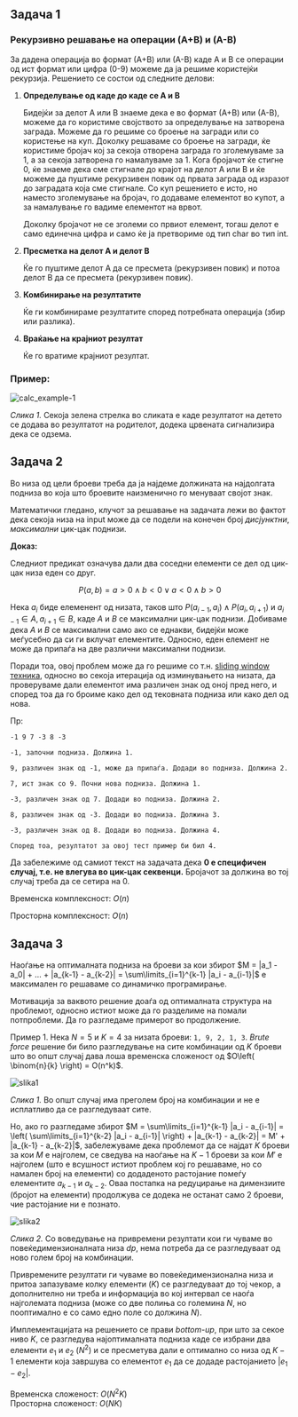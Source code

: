 ## Задача 1

### Рекурзивно решавање на операции (A+B) и (A-B)

За дадена операција во формат (А+B) или (А-B) каде A и B се операции од ист формат или цифра (0-9) можеме да ја решиме користејќи рекурзија. Решението се состои од следните делови:

1. **Определување од каде до каде се A и B**

   Бидејќи за делот A или B знаеме дека е во формат (А+B) или (А-B), можеме да го користиме својството за определување на затворена заграда. Можеме да го решиме со броење на загради или со користење на куп. Доколку решаваме со броење на загради, ќе користиме бројач кој за секоја отворена заграда го зголемуваме за 1, а за секоја затворена го намалуваме за 1. Кога бројачот ќе стигне 0, ќе знаеме дека сме стигнале до крајот на делот A или B и ќе можеме да пуштиме рекурзивен повик од првата заграда од изразот до заградата која сме стигнале. Со куп решението е исто, но наместо зголемување на бројач, го додаваме елементот во купот, а за намалување го вадиме елементот на врвот.

   Доколку бројачот не се зголеми со првиот елемент, тогаш делот е само единечна цифра и само ќе ја претвориме од тип char во тип int.

2. **Пресметка на делот A и делот B**

   Ќе го пуштиме делот A да се пресмета (рекурзивен повик) и потоа делот B да се пресмета (рекурзивен повик).

3. **Комбинирање на резултатите**

   Ќе ги комбинираме резултатите според потребната операција (збир или разлика).

4. **Враќање на крајниот резултат**

   Ќе го вратиме крајниот резултат.

### Пример:

![calc_example-1](https://github.com/afilipovski/APS-labs-2023-24/assets/60519243/126a8f91-4818-4f8e-a213-0500159f0cf3)

*Слика 1.* Секоја зелена стрелка во сликата е каде резултатот на детето се додава во резултатот на родителот, додека црвената сигнализира дека се одзема.

## Задача 2

Во низа од цели броеви треба да ја најдеме должината на најдолгата подниза во која што броевите наизменично го менуваат својот знак. 

Математички гледано, клучот за решавање на задачата лежи во фактот дека секоја низа на input може да се подели на конечен број *дисјунктни*, *максимални* цик-цак поднизи.

**Доказ:**

Следниот предикат означува дали два соседни елементи се дел од цик-цак низа еден со друг.

$$ P(a,b) = а>0 \wedge b<0 \lor a<0 \wedge b>0 $$

Нека $a_i$ биде елеменент од низата, таков што $P(a_{i-1},a_i) \wedge P(a_{i},a_{i+1})$ и $a_{i-1} \in A, a_{i+1} \in B$, каде $A$ и $B$ се максимални цик-цак поднизи. Добиваме дека $A$ и $B$ се максимални само ако се еднакви, бидејќи може меѓусебно да си ги вклучат елементите. Односно, еден елемент не може да припаѓа на две различни максимални поднизи.

Поради тоа, овој проблем може да го решиме со т.н. [sliding window техника](https://leetcode.com/discuss/interview-question/3722472/mastering-sliding-window-technique-a-comprehensive-guide), односно во секоја итерација од изминувањето на низата, да проверуваме дали елементот има различен знак од оној пред него, и според тоа да го броиме како дел од тековната подниза или како дел од нова.

Пр:

```
-1 9 7 -3 8 -3

-1, започни подниза. Должина 1.

9, различен знак од -1, може да припаѓа. Додади во подниза. Должина 2.

7, ист знак со 9. Почни нова подниза. Должина 1.

-3, различен знак од 7. Додади во подниза. Должина 2.

8, различен знак од -3. Додади во подниза. Должина 3.

-3, различен знак од 8. Додади во подниза. Должина 4.

Според тоа, резултатот за овој тест пример би бил 4.
```

Да забележиме од самиот текст на задачата дека **0 е специфичен случај, т.е. не влегува во цик-цак секвенци.** Бројачот за должина во тој случај треба да се сетира на 0. 

Временска комплексност: $O(n)$

Просторна комплексност: $O(n)$

## Задача 3

Наоѓање на оптималната подниза на броеви за кои збирот $M = |a_1 - a_0| + ... + |a_{k-1} - a_{k-2}| = \sum\limits_{i=1}^{k-1} |a_i - a_{i-1}|$ е максимален го решаваме со динамичко програмирање.

Мотивација за ваквото решение доаѓа од оптималната структура на проблемот, односно истиот може да го разделиме на помали потпроблеми. Да го разгледаме примерот во продолжение.

Пример 1. Нека $N=5$ и $K=4$ за низата броеви: `1, 9, 2, 1, 3`. *Brute force* решение би било разгледување на сите комбинации од $K$ броеви што во општ случај дава лоша временска сложеност од $O\left( \binom{n}{k} \right) = O(n^k)$.

![slika1](https://github.com/afilipovski/APS-labs-2023-24/assets/60519243/f8acb68a-4694-46a8-8b90-31e01bc4d3dc)

*Слика 1.* Во општ случај има преголем број на комбинации и не е исплатливо да се разгледуваат сите.

Но, ако го разгледаме збирот $M = \sum\limits_{i=1}^{k-1} |a_i - a_{i-1}| = \left( \sum\limits_{i=1}^{k-2} |a_i - a_{i-1}| \right) + |a_{k-1} - a_{k-2}| = M' + |a_{k-1} - a_{k-2}|$, забележуваме дека проблемот да се најдат $K$ броеви за кои $M$ е најголем, се сведува на наоѓање на $K-1$ броеви за кои $M'$ е најголем (што е всушност истиот проблем кој го решаваме, но со намален број на елементи) со додаденото растојание помеѓу елементите $a_{k-1}$ и $a_{k-2}$. Оваа постапка на редуцирање на димензиите (бројот на елементи) продолжува се додека не останат само 2 броеви, чие растојание ни е познато.

![slika2](https://github.com/afilipovski/APS-labs-2023-24/assets/60519243/cea0445a-d27b-4cc1-8b49-8d7e1ed19e92)

*Слика 2.* Со воведување на привремени резултати кои ги чуваме во повеќедимензионалната низа *dp*, нема потреба да се разгледуваат од ново голем број на комбинации.

Привремените резултати ги чуваме во повеќедимензионална низа и притоа запазуваме колку елементи ($K$) се разгледуваат до тој чекор, а дополнително ни треба и информација во кој интервал се наоѓа најголемата подниза (може со две полиња со големина $N$, но пооптимално е со само едно поле со должина $N$).

Имплементацијата на решението се прави *bottom-up*, при што за секое ниво $K$, се разгледува најоптималната подниза каде се избрани два елементи $e_1$ и $e_2$ ($N^2$) и се пресметува дали е оптимално со низа од $K-1$ елементи која завршува со елементот $e_1$ да се додаде растојанието $|e_1 - e_2|$.

Временска сложеност: $O(N^2 K)$ \
Просторна сложеност: $O(N K)$
